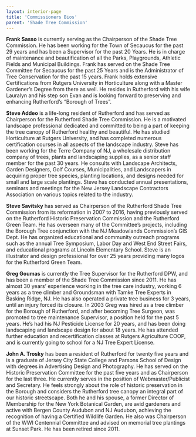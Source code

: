 ```yaml
---
layout: interior-page
title: 'Commissioners Bios'
parent: 'Shade Tree Commission'
---
```


**Frank Sasso** is currently serving as the Chairperson of the Shade Tree Commission. He has been working for the Town of Secaucus for the past 29 years and has been a Supervisor for the past 20 Years. He is in charge of maintenance and beautification of all the Parks, Playgrounds, Athletic Fields and Municipal Buildings. Frank has served on the Shade Tree Committee for Secaucus for the past 25 Years and is the Administrator of Tree Conservation for the past 15 years.  Frank holds extensive Certifications from Rutgers University in Horticulture along with a Master Gardener’s Degree from there as well.  He resides in Rutherford with his wife Lauralyn and his step son Evan and is looking forward to preserving and enhancing Rutherford’s “Borough of Trees”.

**Steve Addeo** is a life-long resident of Rutherford and has served as Chairperson for the Rutherford Shade Tree Commission. He is a motivated landscape professional dedicated and committed to being a part of keeping the tree canopy of Rutherford healthy and beautiful. He has studied Horticulture at Rutgers University, and has completed numerous certification courses in all aspects of the landscape industry. Steve has been working for the Terre Company of NJ, a wholesale distribution company of trees, plants and landscaping supplies, as a senior staff member for the past 30 years. He consults with Landscape Architects, Garden Designers, Golf Courses, Municipalities, and Landscapers in acquiring proper tree species, planting locations, and designs needed for small and large scale plantings. Steve has conducted annual presentations, seminars and meetings for the New Jersey Landscape Contractors Association on various topics related to the industry. 

**Steve Savitsky** has served as Chairperson of the Rutherford Shade Tree Commission from its reformation in 2007 to 2016, having previously served on the Rutherford Historic Preservation Commission and the Rutherford Green Team.  He has overseen many of the Committee’s projects, including the Borough Tree conjunction with the NJ Meadowlands Commission’s GIS Dept. He has organized educational and community outreach programs such as the annual Tree Symposium, Labor Day and West End Street Fairs, and educational programs at Lincoln Elementary School. Steve is an illustrator and design professional for over 25 years providing many logos for the Rutherford Green Team.

**Greg Goumas** is currently the Tree Supervisor for the Rutherford DPW, and has been a member of the Shade Tree Commission since 2011. He has almost 30 years’ experience working in the tree care industry, working 6 years as a tree climber and Groundsman with Tamke Tree Experts in Basking Ridge, NJ. He has also operated a private tree business for 3 years, until an injury forced its closure. In 2003 Greg was hired as a tree climber for the Borough of Rutherford, and after becoming Tree Surgeon, was promoted to tree maintenance Supervisor, a position held for the past 5 years. He’s had his NJ Pesticide License for 20 years, and has been doing landscaping and landscape design for about 18 years. He has attended further education and recertification classes at Rutgers Agriculture COOP, and is currently going to school for a NJ Tree Expert License.


**John A. Trosky** has been a resident of Rutherford for twenty five years and is a graduate of Jersey City State College and Parsons School of Design with degrees in Advertising Design and Photography. He has served on the Historic Preservation Committee for the past five years and as Chairperson for the last three. He currently serves in
the position of Webmaster/Publicist and Secretary. He feels strongly about the role of historic preservation in the Borough and considers the Rutherford tree canopy an integral part of our historic streetscape. Both he and his spouse, a former Director of Membership for the New York Botanical Garden, are avid gardeners and active with Bergen County Audubon and NJ Audubon, achieving the recognition of having a Certified Wildlife Garden. He also was Chairperson of the WWI Centennial Committee and advised on memorial tree plantings at Sunset Park. He has been retired since 2011.

